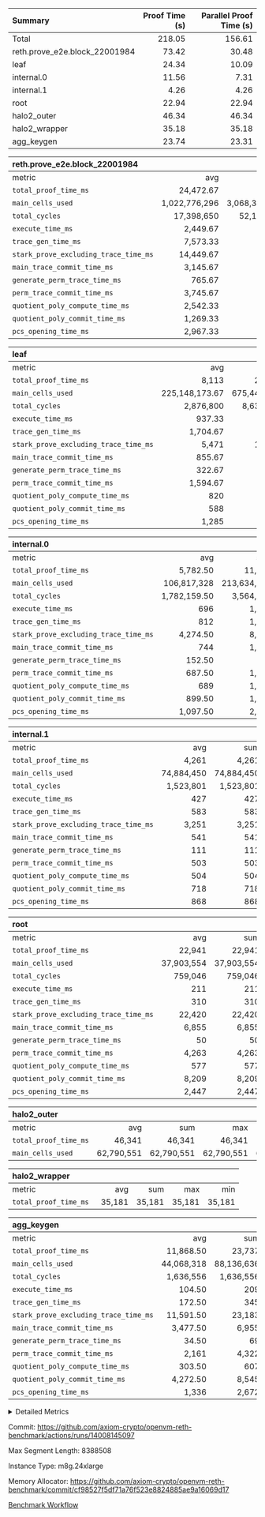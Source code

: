 | Summary | Proof Time (s) | Parallel Proof Time (s) |
|:---|---:|---:|
| Total |  218.05 |  156.61 |
| reth.prove_e2e.block_22001984 |  73.42 |  30.48 |
| leaf |  24.34 |  10.09 |
| internal.0 |  11.56 |  7.31 |
| internal.1 |  4.26 |  4.26 |
| root |  22.94 |  22.94 |
| halo2_outer |  46.34 |  46.34 |
| halo2_wrapper |  35.18 |  35.18 |
| agg_keygen |  23.74 |  23.31 |


| reth.prove_e2e.block_22001984 |||||
|:---|---:|---:|---:|---:|
|metric|avg|sum|max|min|
| `total_proof_time_ms ` |  24,472.67 |  73,418 |  30,483 |  14,526 |
| `main_cells_used     ` |  1,022,776,296 |  3,068,328,888 |  1,356,551,003 |  647,161,940 |
| `total_cycles        ` |  17,398,650 |  52,195,950 |  24,037,192 |  6,446,990 |
| `execute_time_ms     ` |  2,449.67 |  7,349 |  3,208 |  943 |
| `trace_gen_time_ms   ` |  7,573.33 |  22,720 |  9,721 |  3,636 |
| `stark_prove_excluding_trace_time_ms` |  14,449.67 |  43,349 |  17,922 |  9,947 |
| `main_trace_commit_time_ms` |  3,145.67 |  9,437 |  4,169 |  2,412 |
| `generate_perm_trace_time_ms` |  765.67 |  2,297 |  923 |  465 |
| `perm_trace_commit_time_ms` |  3,745.67 |  11,237 |  4,682 |  2,281 |
| `quotient_poly_compute_time_ms` |  2,542.33 |  7,627 |  3,211 |  2,027 |
| `quotient_poly_commit_time_ms` |  1,269.33 |  3,808 |  1,514 |  801 |
| `pcs_opening_time_ms ` |  2,967.33 |  8,902 |  3,547 |  1,948 |

| leaf |||||
|:---|---:|---:|---:|---:|
|metric|avg|sum|max|min|
| `total_proof_time_ms ` |  8,113 |  24,339 |  10,089 |  7,104 |
| `main_cells_used     ` |  225,148,173.67 |  675,444,521 |  285,442,757 |  194,206,817 |
| `total_cycles        ` |  2,876,800 |  8,630,400 |  3,495,751 |  2,560,483 |
| `execute_time_ms     ` |  937.33 |  2,812 |  1,129 |  832 |
| `trace_gen_time_ms   ` |  1,704.67 |  5,114 |  2,109 |  1,497 |
| `stark_prove_excluding_trace_time_ms` |  5,471 |  16,413 |  6,851 |  4,775 |
| `main_trace_commit_time_ms` |  855.67 |  2,567 |  1,058 |  754 |
| `generate_perm_trace_time_ms` |  322.67 |  968 |  407 |  279 |
| `perm_trace_commit_time_ms` |  1,594.67 |  4,784 |  2,023 |  1,380 |
| `quotient_poly_compute_time_ms` |  820 |  2,460 |  1,015 |  717 |
| `quotient_poly_commit_time_ms` |  588 |  1,764 |  742 |  508 |
| `pcs_opening_time_ms ` |  1,285 |  3,855 |  1,601 |  1,126 |

| internal.0 |||||
|:---|---:|---:|---:|---:|
|metric|avg|sum|max|min|
| `total_proof_time_ms ` |  5,782.50 |  11,565 |  7,310 |  4,255 |
| `main_cells_used     ` |  106,817,328 |  213,634,656 |  142,301,468 |  71,333,188 |
| `total_cycles        ` |  1,782,159.50 |  3,564,319 |  2,381,367 |  1,182,952 |
| `execute_time_ms     ` |  696 |  1,392 |  934 |  458 |
| `trace_gen_time_ms   ` |  812 |  1,624 |  1,075 |  549 |
| `stark_prove_excluding_trace_time_ms` |  4,274.50 |  8,549 |  5,301 |  3,248 |
| `main_trace_commit_time_ms` |  744 |  1,488 |  955 |  533 |
| `generate_perm_trace_time_ms` |  152.50 |  305 |  203 |  102 |
| `perm_trace_commit_time_ms` |  687.50 |  1,375 |  880 |  495 |
| `quotient_poly_compute_time_ms` |  689 |  1,378 |  869 |  509 |
| `quotient_poly_commit_time_ms` |  899.50 |  1,799 |  1,064 |  735 |
| `pcs_opening_time_ms ` |  1,097.50 |  2,195 |  1,326 |  869 |

| internal.1 |||||
|:---|---:|---:|---:|---:|
|metric|avg|sum|max|min|
| `total_proof_time_ms ` |  4,261 |  4,261 |  4,261 |  4,261 |
| `main_cells_used     ` |  74,884,450 |  74,884,450 |  74,884,450 |  74,884,450 |
| `total_cycles        ` |  1,523,801 |  1,523,801 |  1,523,801 |  1,523,801 |
| `execute_time_ms     ` |  427 |  427 |  427 |  427 |
| `trace_gen_time_ms   ` |  583 |  583 |  583 |  583 |
| `stark_prove_excluding_trace_time_ms` |  3,251 |  3,251 |  3,251 |  3,251 |
| `main_trace_commit_time_ms` |  541 |  541 |  541 |  541 |
| `generate_perm_trace_time_ms` |  111 |  111 |  111 |  111 |
| `perm_trace_commit_time_ms` |  503 |  503 |  503 |  503 |
| `quotient_poly_compute_time_ms` |  504 |  504 |  504 |  504 |
| `quotient_poly_commit_time_ms` |  718 |  718 |  718 |  718 |
| `pcs_opening_time_ms ` |  868 |  868 |  868 |  868 |

| root |||||
|:---|---:|---:|---:|---:|
|metric|avg|sum|max|min|
| `total_proof_time_ms ` |  22,941 |  22,941 |  22,941 |  22,941 |
| `main_cells_used     ` |  37,903,554 |  37,903,554 |  37,903,554 |  37,903,554 |
| `total_cycles        ` |  759,046 |  759,046 |  759,046 |  759,046 |
| `execute_time_ms     ` |  211 |  211 |  211 |  211 |
| `trace_gen_time_ms   ` |  310 |  310 |  310 |  310 |
| `stark_prove_excluding_trace_time_ms` |  22,420 |  22,420 |  22,420 |  22,420 |
| `main_trace_commit_time_ms` |  6,855 |  6,855 |  6,855 |  6,855 |
| `generate_perm_trace_time_ms` |  50 |  50 |  50 |  50 |
| `perm_trace_commit_time_ms` |  4,263 |  4,263 |  4,263 |  4,263 |
| `quotient_poly_compute_time_ms` |  577 |  577 |  577 |  577 |
| `quotient_poly_commit_time_ms` |  8,209 |  8,209 |  8,209 |  8,209 |
| `pcs_opening_time_ms ` |  2,447 |  2,447 |  2,447 |  2,447 |

| halo2_outer |||||
|:---|---:|---:|---:|---:|
|metric|avg|sum|max|min|
| `total_proof_time_ms ` |  46,341 |  46,341 |  46,341 |  46,341 |
| `main_cells_used     ` |  62,790,551 |  62,790,551 |  62,790,551 |  62,790,551 |

| halo2_wrapper |||||
|:---|---:|---:|---:|---:|
|metric|avg|sum|max|min|
| `total_proof_time_ms ` |  35,181 |  35,181 |  35,181 |  35,181 |

| agg_keygen |||||
|:---|---:|---:|---:|---:|
|metric|avg|sum|max|min|
| `total_proof_time_ms ` |  11,868.50 |  23,737 |  23,309 |  428 |
| `main_cells_used     ` |  44,068,318 |  88,136,636 |  87,208,565 |  928,071 |
| `total_cycles        ` |  1,636,556 |  1,636,556 |  1,636,556 |  1,636,556 |
| `execute_time_ms     ` |  104.50 |  209 |  209 |  0 |
| `trace_gen_time_ms   ` |  172.50 |  345 |  319 |  26 |
| `stark_prove_excluding_trace_time_ms` |  11,591.50 |  23,183 |  22,781 |  402 |
| `main_trace_commit_time_ms` |  3,477.50 |  6,955 |  6,904 |  51 |
| `generate_perm_trace_time_ms` |  34.50 |  69 |  56 |  13 |
| `perm_trace_commit_time_ms` |  2,161 |  4,322 |  4,273 |  49 |
| `quotient_poly_compute_time_ms` |  303.50 |  607 |  578 |  29 |
| `quotient_poly_commit_time_ms` |  4,272.50 |  8,545 |  8,486 |  59 |
| `pcs_opening_time_ms ` |  1,336 |  2,672 |  2,476 |  196 |



<details>
<summary>Detailed Metrics</summary>

| air_name | block_number | quotient_deg | interactions | constraints |
| --- | --- | --- | --- | --- |
| AccessAdapterAir<16> | 22001984 | 2 | 5 | 12 | 
| AccessAdapterAir<2> | 22001984 | 2 | 5 | 12 | 
| AccessAdapterAir<32> | 22001984 | 2 | 5 | 12 | 
| AccessAdapterAir<4> | 22001984 | 2 | 5 | 12 | 
| AccessAdapterAir<8> | 22001984 | 2 | 5 | 12 | 
| BitwiseOperationLookupAir<8> | 22001984 | 2 | 2 | 4 | 
| KeccakVmAir | 22001984 | 2 | 321 | 4,513 | 
| MemoryMerkleAir<8> | 22001984 | 2 | 4 | 39 | 
| PersistentBoundaryAir<8> | 22001984 | 2 | 3 | 7 | 
| PhantomAir | 22001984 | 2 | 3 | 5 | 
| Poseidon2PeripheryAir<BabyBearParameters>, 1> | 22001984 | 2 | 1 | 286 | 
| ProgramAir | 22001984 | 1 | 1 | 4 | 
| RangeTupleCheckerAir<2> | 22001984 | 1 | 1 | 4 | 
| Rv32HintStoreAir | 22001984 | 2 | 18 | 28 | 
| Sha256VmAir | 22001984 | 2 | 50 | 663 | 
| VariableRangeCheckerAir | 22001984 | 1 | 1 | 4 | 
| VmAirWrapper<Rv32BaseAluAdapterAir, BaseAluCoreAir<4, 8> | 22001984 | 2 | 20 | 37 | 
| VmAirWrapper<Rv32BaseAluAdapterAir, LessThanCoreAir<4, 8> | 22001984 | 2 | 18 | 40 | 
| VmAirWrapper<Rv32BaseAluAdapterAir, ShiftCoreAir<4, 8> | 22001984 | 2 | 24 | 91 | 
| VmAirWrapper<Rv32BranchAdapterAir, BranchEqualCoreAir<4> | 22001984 | 2 | 11 | 20 | 
| VmAirWrapper<Rv32BranchAdapterAir, BranchLessThanCoreAir<4, 8> | 22001984 | 2 | 13 | 35 | 
| VmAirWrapper<Rv32CondRdWriteAdapterAir, Rv32JalLuiCoreAir> | 22001984 | 2 | 10 | 18 | 
| VmAirWrapper<Rv32HeapAdapterAir<2, 32, 32>, BaseAluCoreAir<32, 8> | 22001984 | 2 | 61 | 126 | 
| VmAirWrapper<Rv32HeapAdapterAir<2, 32, 32>, LessThanCoreAir<32, 8> | 22001984 | 2 | 31 | 129 | 
| VmAirWrapper<Rv32HeapAdapterAir<2, 32, 32>, MultiplicationCoreAir<32, 8> | 22001984 | 2 | 61 | 57 | 
| VmAirWrapper<Rv32HeapAdapterAir<2, 32, 32>, ShiftCoreAir<32, 8> | 22001984 | 2 | 79 | 2,161 | 
| VmAirWrapper<Rv32HeapBranchAdapterAir<2, 32>, BranchEqualCoreAir<32> | 22001984 | 2 | 20 | 55 | 
| VmAirWrapper<Rv32HeapBranchAdapterAir<2, 32>, BranchLessThanCoreAir<32, 8> | 22001984 | 2 | 22 | 126 | 
| VmAirWrapper<Rv32IsEqualModAdapterAir<2, 1, 32, 32>, ModularIsEqualCoreAir<32, 4, 8> | 22001984 | 2 | 25 | 225 | 
| VmAirWrapper<Rv32IsEqualModAdapterAir<2, 3, 16, 48>, ModularIsEqualCoreAir<48, 4, 8> | 22001984 | 2 | 41 | 333 | 
| VmAirWrapper<Rv32JalrAdapterAir, Rv32JalrCoreAir> | 22001984 | 2 | 16 | 20 | 
| VmAirWrapper<Rv32LoadStoreAdapterAir, LoadSignExtendCoreAir<4, 8> | 22001984 | 2 | 18 | 33 | 
| VmAirWrapper<Rv32LoadStoreAdapterAir, LoadStoreCoreAir<4> | 22001984 | 2 | 17 | 40 | 
| VmAirWrapper<Rv32MultAdapterAir, DivRemCoreAir<4, 8> | 22001984 | 2 | 25 | 84 | 
| VmAirWrapper<Rv32MultAdapterAir, MulHCoreAir<4, 8> | 22001984 | 2 | 24 | 31 | 
| VmAirWrapper<Rv32MultAdapterAir, MultiplicationCoreAir<4, 8> | 22001984 | 2 | 19 | 19 | 
| VmAirWrapper<Rv32RdWriteAdapterAir, Rv32AuipcCoreAir> | 22001984 | 2 | 12 | 14 | 
| VmAirWrapper<Rv32VecHeapAdapterAir<1, 2, 2, 32, 32>, FieldExpressionCoreAir> | 22001984 | 2 | 415 | 480 | 
| VmAirWrapper<Rv32VecHeapAdapterAir<1, 6, 6, 16, 16>, FieldExpressionCoreAir> | 22001984 | 2 | 832 | 921 | 
| VmAirWrapper<Rv32VecHeapAdapterAir<2, 1, 1, 32, 32>, FieldExpressionCoreAir> | 22001984 | 2 | 158 | 190 | 
| VmAirWrapper<Rv32VecHeapAdapterAir<2, 2, 2, 32, 32>, FieldExpressionCoreAir> | 22001984 | 2 | 428 | 457 | 
| VmAirWrapper<Rv32VecHeapAdapterAir<2, 3, 3, 16, 16>, FieldExpressionCoreAir> | 22001984 | 2 | 246 | 288 | 
| VmAirWrapper<Rv32VecHeapAdapterAir<2, 6, 6, 16, 16>, FieldExpressionCoreAir> | 22001984 | 2 | 668 | 701 | 
| VmConnectorAir | 22001984 | 2 | 5 | 11 | 

| block_number | execute_time_ms |
| --- | --- |
| 22001984 | 212 | 

| group | air_name | block_number | rows | quotient_deg | prep_cols | perm_cols | main_cols | interactions | constraints | cells |
| --- | --- | --- | --- | --- | --- | --- | --- | --- | --- | --- |
| agg_keygen | AccessAdapterAir<16> | 22001984 |  | 2 |  |  |  | 5 | 12 |  | 
| agg_keygen | AccessAdapterAir<2> | 22001984 | 524,288 | 8 |  | 16 | 11 | 5 | 12 | 14,155,776 | 
| agg_keygen | AccessAdapterAir<32> | 22001984 |  | 2 |  |  |  | 5 | 12 |  | 
| agg_keygen | AccessAdapterAir<4> | 22001984 | 262,144 | 8 |  | 16 | 13 | 5 | 12 | 7,602,176 | 
| agg_keygen | AccessAdapterAir<8> | 22001984 | 8,192 | 8 |  | 16 | 17 | 5 | 12 | 270,336 | 
| agg_keygen | BitwiseOperationLookupAir<8> | 22001984 |  | 2 |  |  |  | 2 | 4 |  | 
| agg_keygen | FriReducedOpeningAir | 22001984 | 524,288 | 8 |  | 84 | 27 | 39 | 71 | 58,195,968 | 
| agg_keygen | JalRangeCheckAir | 22001984 | 65,536 | 8 |  | 28 | 12 | 9 | 14 | 2,621,440 | 
| agg_keygen | MemoryMerkleAir<8> | 22001984 |  | 2 |  |  |  | 4 | 39 |  | 
| agg_keygen | NativePoseidon2Air<BabyBearParameters>, 1> | 22001984 | 65,536 | 8 |  | 312 | 398 | 136 | 572 | 46,530,560 | 
| agg_keygen | PersistentBoundaryAir<8> | 22001984 |  | 2 |  |  |  | 3 | 7 |  | 
| agg_keygen | PhantomAir | 22001984 | 32,768 | 4 |  | 12 | 6 | 3 | 5 | 589,824 | 
| agg_keygen | Poseidon2PeripheryAir<BabyBearParameters>, 1> | 22001984 |  | 2 |  |  |  | 1 | 286 |  | 
| agg_keygen | ProgramAir | 22001984 | 131,072 | 1 |  | 8 | 10 | 1 | 4 | 2,359,296 | 
| agg_keygen | RangeTupleCheckerAir<2> | 22001984 |  | 1 |  |  |  | 1 | 4 |  | 
| agg_keygen | Rv32HintStoreAir | 22001984 |  | 2 |  |  |  | 18 | 28 |  | 
| agg_keygen | VariableRangeCheckerAir | 22001984 | 262,144 | 1 | 2 | 8 | 1 | 1 | 4 | 2,359,296 | 
| agg_keygen | VmAirWrapper<AluNativeAdapterAir, FieldArithmeticCoreAir> | 22001984 | 1,048,576 | 8 |  | 36 | 29 | 15 | 27 | 68,157,440 | 
| agg_keygen | VmAirWrapper<BranchNativeAdapterAir, BranchEqualCoreAir<1> | 22001984 | 262,144 | 8 |  | 28 | 23 | 11 | 25 | 13,369,344 | 
| agg_keygen | VmAirWrapper<NativeAdapterAir<2, 0>, PublicValuesCoreAir> | 22001984 | 64 | 8 |  | 28 | 27 | 11 | 30 | 3,520 | 
| agg_keygen | VmAirWrapper<NativeLoadStoreAdapterAir<1>, NativeLoadStoreCoreAir<1> | 22001984 | 524,288 | 8 |  | 40 | 21 | 15 | 20 | 31,981,568 | 
| agg_keygen | VmAirWrapper<NativeLoadStoreAdapterAir<4>, NativeLoadStoreCoreAir<4> | 22001984 | 131,072 | 8 |  | 40 | 27 | 15 | 20 | 8,781,824 | 
| agg_keygen | VmAirWrapper<NativeVectorizedAdapterAir<4>, FieldExtensionCoreAir> | 22001984 | 131,072 | 8 |  | 36 | 38 | 15 | 27 | 9,699,328 | 
| agg_keygen | VmAirWrapper<Rv32BaseAluAdapterAir, BaseAluCoreAir<4, 8> | 22001984 |  | 2 |  |  |  | 20 | 37 |  | 
| agg_keygen | VmAirWrapper<Rv32BaseAluAdapterAir, LessThanCoreAir<4, 8> | 22001984 |  | 2 |  |  |  | 18 | 40 |  | 
| agg_keygen | VmAirWrapper<Rv32BaseAluAdapterAir, ShiftCoreAir<4, 8> | 22001984 |  | 2 |  |  |  | 24 | 91 |  | 
| agg_keygen | VmAirWrapper<Rv32BranchAdapterAir, BranchEqualCoreAir<4> | 22001984 |  | 2 |  |  |  | 11 | 20 |  | 
| agg_keygen | VmAirWrapper<Rv32BranchAdapterAir, BranchLessThanCoreAir<4, 8> | 22001984 |  | 2 |  |  |  | 13 | 35 |  | 
| agg_keygen | VmAirWrapper<Rv32CondRdWriteAdapterAir, Rv32JalLuiCoreAir> | 22001984 |  | 2 |  |  |  | 10 | 18 |  | 
| agg_keygen | VmAirWrapper<Rv32JalrAdapterAir, Rv32JalrCoreAir> | 22001984 |  | 2 |  |  |  | 16 | 20 |  | 
| agg_keygen | VmAirWrapper<Rv32LoadStoreAdapterAir, LoadSignExtendCoreAir<4, 8> | 22001984 |  | 2 |  |  |  | 18 | 33 |  | 
| agg_keygen | VmAirWrapper<Rv32LoadStoreAdapterAir, LoadStoreCoreAir<4> | 22001984 |  | 2 |  |  |  | 17 | 40 |  | 
| agg_keygen | VmAirWrapper<Rv32MultAdapterAir, DivRemCoreAir<4, 8> | 22001984 |  | 2 |  |  |  | 25 | 84 |  | 
| agg_keygen | VmAirWrapper<Rv32MultAdapterAir, MulHCoreAir<4, 8> | 22001984 |  | 2 |  |  |  | 24 | 31 |  | 
| agg_keygen | VmAirWrapper<Rv32MultAdapterAir, MultiplicationCoreAir<4, 8> | 22001984 |  | 2 |  |  |  | 19 | 19 |  | 
| agg_keygen | VmAirWrapper<Rv32RdWriteAdapterAir, Rv32AuipcCoreAir> | 22001984 |  | 2 |  |  |  | 12 | 14 |  | 
| agg_keygen | VmConnectorAir | 22001984 | 2 | 8 | 1 | 16 | 5 | 5 | 11 | 42 | 
| agg_keygen | VolatileBoundaryAir | 22001984 | 131,072 | 8 |  | 20 | 12 | 7 | 19 | 4,194,304 | 

| group | air_name | block_number | idx | rows | prep_cols | perm_cols | main_cols | cells |
| --- | --- | --- | --- | --- | --- | --- | --- | --- |
| internal.0 | AccessAdapterAir<2> | 22001984 | 0 | 524,288 |  | 12 | 11 | 12,058,624 | 
| internal.0 | AccessAdapterAir<2> | 22001984 | 1 | 524,288 |  | 12 | 11 | 12,058,624 | 
| internal.0 | AccessAdapterAir<4> | 22001984 | 0 | 262,144 |  | 12 | 13 | 6,553,600 | 
| internal.0 | AccessAdapterAir<4> | 22001984 | 1 | 262,144 |  | 12 | 13 | 6,553,600 | 
| internal.0 | AccessAdapterAir<8> | 22001984 | 0 | 8,192 |  | 12 | 17 | 237,568 | 
| internal.0 | AccessAdapterAir<8> | 22001984 | 1 | 4,096 |  | 12 | 17 | 118,784 | 
| internal.0 | FriReducedOpeningAir | 22001984 | 0 | 1,048,576 |  | 44 | 27 | 74,448,896 | 
| internal.0 | FriReducedOpeningAir | 22001984 | 1 | 524,288 |  | 44 | 27 | 37,224,448 | 
| internal.0 | JalRangeCheckAir | 22001984 | 0 | 131,072 |  | 16 | 12 | 3,670,016 | 
| internal.0 | JalRangeCheckAir | 22001984 | 1 | 65,536 |  | 16 | 12 | 1,835,008 | 
| internal.0 | NativePoseidon2Air<BabyBearParameters>, 1> | 22001984 | 0 | 131,072 |  | 160 | 398 | 73,138,176 | 
| internal.0 | NativePoseidon2Air<BabyBearParameters>, 1> | 22001984 | 1 | 65,536 |  | 160 | 398 | 36,569,088 | 
| internal.0 | PhantomAir | 22001984 | 0 | 65,536 |  | 8 | 6 | 917,504 | 
| internal.0 | PhantomAir | 22001984 | 1 | 16,384 |  | 8 | 6 | 229,376 | 
| internal.0 | ProgramAir | 22001984 | 0 | 131,072 |  | 8 | 10 | 2,359,296 | 
| internal.0 | ProgramAir | 22001984 | 1 | 131,072 |  | 8 | 10 | 2,359,296 | 
| internal.0 | VariableRangeCheckerAir | 22001984 | 0 | 262,144 | 2 | 8 | 1 | 2,359,296 | 
| internal.0 | VariableRangeCheckerAir | 22001984 | 1 | 262,144 | 2 | 8 | 1 | 2,359,296 | 
| internal.0 | VmAirWrapper<AluNativeAdapterAir, FieldArithmeticCoreAir> | 22001984 | 0 | 2,097,152 |  | 20 | 29 | 102,760,448 | 
| internal.0 | VmAirWrapper<AluNativeAdapterAir, FieldArithmeticCoreAir> | 22001984 | 1 | 1,048,576 |  | 20 | 29 | 51,380,224 | 
| internal.0 | VmAirWrapper<BranchNativeAdapterAir, BranchEqualCoreAir<1> | 22001984 | 0 | 262,144 |  | 16 | 23 | 10,223,616 | 
| internal.0 | VmAirWrapper<BranchNativeAdapterAir, BranchEqualCoreAir<1> | 22001984 | 1 | 131,072 |  | 16 | 23 | 5,111,808 | 
| internal.0 | VmAirWrapper<NativeAdapterAir<2, 0>, PublicValuesCoreAir> | 22001984 | 0 | 64 |  | 16 | 23 | 2,496 | 
| internal.0 | VmAirWrapper<NativeAdapterAir<2, 0>, PublicValuesCoreAir> | 22001984 | 1 | 64 |  | 16 | 23 | 2,496 | 
| internal.0 | VmAirWrapper<NativeLoadStoreAdapterAir<1>, NativeLoadStoreCoreAir<1> | 22001984 | 0 | 524,288 |  | 24 | 21 | 23,592,960 | 
| internal.0 | VmAirWrapper<NativeLoadStoreAdapterAir<1>, NativeLoadStoreCoreAir<1> | 22001984 | 1 | 262,144 |  | 24 | 21 | 11,796,480 | 
| internal.0 | VmAirWrapper<NativeLoadStoreAdapterAir<4>, NativeLoadStoreCoreAir<4> | 22001984 | 0 | 262,144 |  | 24 | 27 | 13,369,344 | 
| internal.0 | VmAirWrapper<NativeLoadStoreAdapterAir<4>, NativeLoadStoreCoreAir<4> | 22001984 | 1 | 131,072 |  | 24 | 27 | 6,684,672 | 
| internal.0 | VmAirWrapper<NativeVectorizedAdapterAir<4>, FieldExtensionCoreAir> | 22001984 | 0 | 262,144 |  | 20 | 38 | 15,204,352 | 
| internal.0 | VmAirWrapper<NativeVectorizedAdapterAir<4>, FieldExtensionCoreAir> | 22001984 | 1 | 131,072 |  | 20 | 38 | 7,602,176 | 
| internal.0 | VmConnectorAir | 22001984 | 0 | 2 | 1 | 12 | 5 | 34 | 
| internal.0 | VmConnectorAir | 22001984 | 1 | 2 | 1 | 12 | 5 | 34 | 
| internal.0 | VolatileBoundaryAir | 22001984 | 0 | 262,144 |  | 12 | 12 | 6,291,456 | 
| internal.0 | VolatileBoundaryAir | 22001984 | 1 | 262,144 |  | 12 | 12 | 6,291,456 | 
| internal.1 | AccessAdapterAir<2> | 22001984 | 2 | 524,288 |  | 12 | 11 | 12,058,624 | 
| internal.1 | AccessAdapterAir<4> | 22001984 | 2 | 262,144 |  | 12 | 13 | 6,553,600 | 
| internal.1 | AccessAdapterAir<8> | 22001984 | 2 | 8,192 |  | 12 | 17 | 237,568 | 
| internal.1 | FriReducedOpeningAir | 22001984 | 2 | 262,144 |  | 44 | 27 | 18,612,224 | 
| internal.1 | JalRangeCheckAir | 22001984 | 2 | 65,536 |  | 16 | 12 | 1,835,008 | 
| internal.1 | NativePoseidon2Air<BabyBearParameters>, 1> | 22001984 | 2 | 65,536 |  | 160 | 398 | 36,569,088 | 
| internal.1 | PhantomAir | 22001984 | 2 | 16,384 |  | 8 | 6 | 229,376 | 
| internal.1 | ProgramAir | 22001984 | 2 | 131,072 |  | 8 | 10 | 2,359,296 | 
| internal.1 | VariableRangeCheckerAir | 22001984 | 2 | 262,144 | 2 | 8 | 1 | 2,359,296 | 
| internal.1 | VmAirWrapper<AluNativeAdapterAir, FieldArithmeticCoreAir> | 22001984 | 2 | 1,048,576 |  | 20 | 29 | 51,380,224 | 
| internal.1 | VmAirWrapper<BranchNativeAdapterAir, BranchEqualCoreAir<1> | 22001984 | 2 | 262,144 |  | 16 | 23 | 10,223,616 | 
| internal.1 | VmAirWrapper<NativeAdapterAir<2, 0>, PublicValuesCoreAir> | 22001984 | 2 | 64 |  | 16 | 23 | 2,496 | 
| internal.1 | VmAirWrapper<NativeLoadStoreAdapterAir<1>, NativeLoadStoreCoreAir<1> | 22001984 | 2 | 524,288 |  | 24 | 21 | 23,592,960 | 
| internal.1 | VmAirWrapper<NativeLoadStoreAdapterAir<4>, NativeLoadStoreCoreAir<4> | 22001984 | 2 | 131,072 |  | 24 | 27 | 6,684,672 | 
| internal.1 | VmAirWrapper<NativeVectorizedAdapterAir<4>, FieldExtensionCoreAir> | 22001984 | 2 | 131,072 |  | 20 | 38 | 7,602,176 | 
| internal.1 | VmConnectorAir | 22001984 | 2 | 2 | 1 | 12 | 5 | 34 | 
| internal.1 | VolatileBoundaryAir | 22001984 | 2 | 262,144 |  | 12 | 12 | 6,291,456 | 
| leaf | AccessAdapterAir<2> | 22001984 | 0 | 2,097,152 |  | 16 | 11 | 56,623,104 | 
| leaf | AccessAdapterAir<2> | 22001984 | 1 | 1,048,576 |  | 16 | 11 | 28,311,552 | 
| leaf | AccessAdapterAir<2> | 22001984 | 2 | 1,048,576 |  | 16 | 11 | 28,311,552 | 
| leaf | AccessAdapterAir<4> | 22001984 | 0 | 1,048,576 |  | 16 | 13 | 30,408,704 | 
| leaf | AccessAdapterAir<4> | 22001984 | 1 | 524,288 |  | 16 | 13 | 15,204,352 | 
| leaf | AccessAdapterAir<4> | 22001984 | 2 | 524,288 |  | 16 | 13 | 15,204,352 | 
| leaf | AccessAdapterAir<8> | 22001984 | 0 | 32,768 |  | 16 | 17 | 1,081,344 | 
| leaf | AccessAdapterAir<8> | 22001984 | 1 | 16,384 |  | 16 | 17 | 540,672 | 
| leaf | AccessAdapterAir<8> | 22001984 | 2 | 16,384 |  | 16 | 17 | 540,672 | 
| leaf | FriReducedOpeningAir | 22001984 | 0 | 4,194,304 |  | 84 | 27 | 465,567,744 | 
| leaf | FriReducedOpeningAir | 22001984 | 1 | 2,097,152 |  | 84 | 27 | 232,783,872 | 
| leaf | FriReducedOpeningAir | 22001984 | 2 | 2,097,152 |  | 84 | 27 | 232,783,872 | 
| leaf | JalRangeCheckAir | 22001984 | 0 | 65,536 |  | 28 | 12 | 2,621,440 | 
| leaf | JalRangeCheckAir | 22001984 | 1 | 65,536 |  | 28 | 12 | 2,621,440 | 
| leaf | JalRangeCheckAir | 22001984 | 2 | 65,536 |  | 28 | 12 | 2,621,440 | 
| leaf | NativePoseidon2Air<BabyBearParameters>, 1> | 22001984 | 0 | 262,144 |  | 312 | 398 | 186,122,240 | 
| leaf | NativePoseidon2Air<BabyBearParameters>, 1> | 22001984 | 1 | 262,144 |  | 312 | 398 | 186,122,240 | 
| leaf | NativePoseidon2Air<BabyBearParameters>, 1> | 22001984 | 2 | 262,144 |  | 312 | 398 | 186,122,240 | 
| leaf | PhantomAir | 22001984 | 0 | 32,768 |  | 12 | 6 | 589,824 | 
| leaf | PhantomAir | 22001984 | 1 | 32,768 |  | 12 | 6 | 589,824 | 
| leaf | PhantomAir | 22001984 | 2 | 32,768 |  | 12 | 6 | 589,824 | 
| leaf | ProgramAir | 22001984 | 0 | 2,097,152 |  | 8 | 10 | 37,748,736 | 
| leaf | ProgramAir | 22001984 | 1 | 2,097,152 |  | 8 | 10 | 37,748,736 | 
| leaf | ProgramAir | 22001984 | 2 | 2,097,152 |  | 8 | 10 | 37,748,736 | 
| leaf | VariableRangeCheckerAir | 22001984 | 0 | 262,144 | 2 | 8 | 1 | 2,359,296 | 
| leaf | VariableRangeCheckerAir | 22001984 | 1 | 262,144 | 2 | 8 | 1 | 2,359,296 | 
| leaf | VariableRangeCheckerAir | 22001984 | 2 | 262,144 | 2 | 8 | 1 | 2,359,296 | 
| leaf | VmAirWrapper<AluNativeAdapterAir, FieldArithmeticCoreAir> | 22001984 | 0 | 2,097,152 |  | 36 | 29 | 136,314,880 | 
| leaf | VmAirWrapper<AluNativeAdapterAir, FieldArithmeticCoreAir> | 22001984 | 1 | 2,097,152 |  | 36 | 29 | 136,314,880 | 
| leaf | VmAirWrapper<AluNativeAdapterAir, FieldArithmeticCoreAir> | 22001984 | 2 | 2,097,152 |  | 36 | 29 | 136,314,880 | 
| leaf | VmAirWrapper<BranchNativeAdapterAir, BranchEqualCoreAir<1> | 22001984 | 0 | 524,288 |  | 28 | 23 | 26,738,688 | 
| leaf | VmAirWrapper<BranchNativeAdapterAir, BranchEqualCoreAir<1> | 22001984 | 1 | 524,288 |  | 28 | 23 | 26,738,688 | 
| leaf | VmAirWrapper<BranchNativeAdapterAir, BranchEqualCoreAir<1> | 22001984 | 2 | 524,288 |  | 28 | 23 | 26,738,688 | 
| leaf | VmAirWrapper<NativeAdapterAir<2, 0>, PublicValuesCoreAir> | 22001984 | 0 | 64 |  | 28 | 27 | 3,520 | 
| leaf | VmAirWrapper<NativeAdapterAir<2, 0>, PublicValuesCoreAir> | 22001984 | 1 | 64 |  | 28 | 27 | 3,520 | 
| leaf | VmAirWrapper<NativeAdapterAir<2, 0>, PublicValuesCoreAir> | 22001984 | 2 | 64 |  | 28 | 27 | 3,520 | 
| leaf | VmAirWrapper<NativeLoadStoreAdapterAir<1>, NativeLoadStoreCoreAir<1> | 22001984 | 0 | 1,048,576 |  | 40 | 21 | 63,963,136 | 
| leaf | VmAirWrapper<NativeLoadStoreAdapterAir<1>, NativeLoadStoreCoreAir<1> | 22001984 | 1 | 1,048,576 |  | 40 | 21 | 63,963,136 | 
| leaf | VmAirWrapper<NativeLoadStoreAdapterAir<1>, NativeLoadStoreCoreAir<1> | 22001984 | 2 | 1,048,576 |  | 40 | 21 | 63,963,136 | 
| leaf | VmAirWrapper<NativeLoadStoreAdapterAir<4>, NativeLoadStoreCoreAir<4> | 22001984 | 0 | 262,144 |  | 40 | 27 | 17,563,648 | 
| leaf | VmAirWrapper<NativeLoadStoreAdapterAir<4>, NativeLoadStoreCoreAir<4> | 22001984 | 1 | 262,144 |  | 40 | 27 | 17,563,648 | 
| leaf | VmAirWrapper<NativeLoadStoreAdapterAir<4>, NativeLoadStoreCoreAir<4> | 22001984 | 2 | 131,072 |  | 40 | 27 | 8,781,824 | 
| leaf | VmAirWrapper<NativeVectorizedAdapterAir<4>, FieldExtensionCoreAir> | 22001984 | 0 | 524,288 |  | 36 | 38 | 38,797,312 | 
| leaf | VmAirWrapper<NativeVectorizedAdapterAir<4>, FieldExtensionCoreAir> | 22001984 | 1 | 262,144 |  | 36 | 38 | 19,398,656 | 
| leaf | VmAirWrapper<NativeVectorizedAdapterAir<4>, FieldExtensionCoreAir> | 22001984 | 2 | 262,144 |  | 36 | 38 | 19,398,656 | 
| leaf | VmConnectorAir | 22001984 | 0 | 2 | 1 | 16 | 5 | 42 | 
| leaf | VmConnectorAir | 22001984 | 1 | 2 | 1 | 16 | 5 | 42 | 
| leaf | VmConnectorAir | 22001984 | 2 | 2 | 1 | 16 | 5 | 42 | 
| leaf | VolatileBoundaryAir | 22001984 | 0 | 1,048,576 |  | 20 | 12 | 33,554,432 | 
| leaf | VolatileBoundaryAir | 22001984 | 1 | 524,288 |  | 20 | 12 | 16,777,216 | 
| leaf | VolatileBoundaryAir | 22001984 | 2 | 524,288 |  | 20 | 12 | 16,777,216 | 
| root | AccessAdapterAir<2> | 22001984 | 0 | 262,144 |  | 8 | 11 | 4,980,736 | 
| root | AccessAdapterAir<4> | 22001984 | 0 | 131,072 |  | 8 | 13 | 2,752,512 | 
| root | AccessAdapterAir<8> | 22001984 | 0 | 4,096 |  | 8 | 17 | 102,400 | 
| root | FriReducedOpeningAir | 22001984 | 0 | 131,072 |  | 24 | 27 | 6,684,672 | 
| root | JalRangeCheckAir | 22001984 | 0 | 32,768 |  | 12 | 12 | 786,432 | 
| root | NativePoseidon2Air<BabyBearParameters>, 1> | 22001984 | 0 | 32,768 |  | 84 | 398 | 15,794,176 | 
| root | PhantomAir | 22001984 | 0 | 8,192 |  | 8 | 6 | 114,688 | 
| root | ProgramAir | 22001984 | 0 | 131,072 |  | 8 | 10 | 2,359,296 | 
| root | VariableRangeCheckerAir | 22001984 | 0 | 262,144 | 2 | 8 | 1 | 2,359,296 | 
| root | VmAirWrapper<AluNativeAdapterAir, FieldArithmeticCoreAir> | 22001984 | 0 | 524,288 |  | 12 | 29 | 21,495,808 | 
| root | VmAirWrapper<BranchNativeAdapterAir, BranchEqualCoreAir<1> | 22001984 | 0 | 131,072 |  | 12 | 23 | 4,587,520 | 
| root | VmAirWrapper<NativeAdapterAir<2, 0>, PublicValuesCoreAir> | 22001984 | 0 | 64 |  | 12 | 22 | 2,176 | 
| root | VmAirWrapper<NativeLoadStoreAdapterAir<1>, NativeLoadStoreCoreAir<1> | 22001984 | 0 | 262,144 |  | 16 | 21 | 9,699,328 | 
| root | VmAirWrapper<NativeLoadStoreAdapterAir<4>, NativeLoadStoreCoreAir<4> | 22001984 | 0 | 65,536 |  | 16 | 27 | 2,818,048 | 
| root | VmAirWrapper<NativeVectorizedAdapterAir<4>, FieldExtensionCoreAir> | 22001984 | 0 | 65,536 |  | 12 | 38 | 3,276,800 | 
| root | VmConnectorAir | 22001984 | 0 | 2 | 1 | 8 | 5 | 26 | 
| root | VolatileBoundaryAir | 22001984 | 0 | 131,072 |  | 8 | 12 | 2,621,440 | 

| group | air_name | block_number | segment | rows | prep_cols | perm_cols | main_cols | cells |
| --- | --- | --- | --- | --- | --- | --- | --- | --- |
| agg_keygen | AccessAdapterAir<16> | 22001984 | 0 | 1 |  | 16 | 25 | 41 | 
| agg_keygen | AccessAdapterAir<2> | 22001984 | 0 | 1 |  | 16 | 11 | 27 | 
| agg_keygen | AccessAdapterAir<32> | 22001984 | 0 | 1 |  | 16 | 41 | 57 | 
| agg_keygen | AccessAdapterAir<4> | 22001984 | 0 | 1 |  | 16 | 13 | 29 | 
| agg_keygen | AccessAdapterAir<8> | 22001984 | 0 | 1 |  | 16 | 17 | 33 | 
| agg_keygen | BitwiseOperationLookupAir<8> | 22001984 | 0 | 65,536 | 3 | 8 | 2 | 655,360 | 
| agg_keygen | MemoryMerkleAir<8> | 22001984 | 0 | 64 |  | 16 | 32 | 3,072 | 
| agg_keygen | PersistentBoundaryAir<8> | 22001984 | 0 | 1 |  | 12 | 20 | 32 | 
| agg_keygen | PhantomAir | 22001984 | 0 | 1 |  | 12 | 6 | 18 | 
| agg_keygen | Poseidon2PeripheryAir<BabyBearParameters>, 1> | 22001984 | 0 | 32 |  | 8 | 300 | 9,856 | 
| agg_keygen | ProgramAir | 22001984 | 0 | 1 |  | 8 | 10 | 18 | 
| agg_keygen | RangeTupleCheckerAir<2> | 22001984 | 0 | 524,288 | 2 | 8 | 1 | 4,718,592 | 
| agg_keygen | Rv32HintStoreAir | 22001984 | 0 | 1 |  | 44 | 32 | 76 | 
| agg_keygen | VariableRangeCheckerAir | 22001984 | 0 | 262,144 | 2 | 8 | 1 | 2,359,296 | 
| agg_keygen | VmAirWrapper<Rv32BaseAluAdapterAir, BaseAluCoreAir<4, 8> | 22001984 | 0 | 1 |  | 52 | 36 | 88 | 
| agg_keygen | VmAirWrapper<Rv32BaseAluAdapterAir, LessThanCoreAir<4, 8> | 22001984 | 0 | 1 |  | 40 | 37 | 77 | 
| agg_keygen | VmAirWrapper<Rv32BaseAluAdapterAir, ShiftCoreAir<4, 8> | 22001984 | 0 | 1 |  | 52 | 53 | 105 | 
| agg_keygen | VmAirWrapper<Rv32BranchAdapterAir, BranchEqualCoreAir<4> | 22001984 | 0 | 1 |  | 28 | 26 | 54 | 
| agg_keygen | VmAirWrapper<Rv32BranchAdapterAir, BranchLessThanCoreAir<4, 8> | 22001984 | 0 | 1 |  | 32 | 32 | 64 | 
| agg_keygen | VmAirWrapper<Rv32CondRdWriteAdapterAir, Rv32JalLuiCoreAir> | 22001984 | 0 | 1 |  | 28 | 18 | 46 | 
| agg_keygen | VmAirWrapper<Rv32JalrAdapterAir, Rv32JalrCoreAir> | 22001984 | 0 | 1 |  | 36 | 28 | 64 | 
| agg_keygen | VmAirWrapper<Rv32LoadStoreAdapterAir, LoadSignExtendCoreAir<4, 8> | 22001984 | 0 | 1 |  | 52 | 36 | 88 | 
| agg_keygen | VmAirWrapper<Rv32LoadStoreAdapterAir, LoadStoreCoreAir<4> | 22001984 | 0 | 1 |  | 52 | 41 | 93 | 
| agg_keygen | VmAirWrapper<Rv32MultAdapterAir, DivRemCoreAir<4, 8> | 22001984 | 0 | 1 |  | 72 | 59 | 131 | 
| agg_keygen | VmAirWrapper<Rv32MultAdapterAir, MulHCoreAir<4, 8> | 22001984 | 0 | 1 |  | 72 | 39 | 111 | 
| agg_keygen | VmAirWrapper<Rv32MultAdapterAir, MultiplicationCoreAir<4, 8> | 22001984 | 0 | 1 |  | 52 | 31 | 83 | 
| agg_keygen | VmAirWrapper<Rv32RdWriteAdapterAir, Rv32AuipcCoreAir> | 22001984 | 0 | 1 |  | 28 | 20 | 48 | 
| agg_keygen | VmConnectorAir | 22001984 | 0 | 2 | 1 | 16 | 5 | 42 | 
| reth.prove_e2e.block_22001984 | AccessAdapterAir<16> | 22001984 | 0 | 131,072 |  | 16 | 25 | 5,373,952 | 
| reth.prove_e2e.block_22001984 | AccessAdapterAir<16> | 22001984 | 1 | 262,144 |  | 16 | 25 | 10,747,904 | 
| reth.prove_e2e.block_22001984 | AccessAdapterAir<16> | 22001984 | 2 | 32,768 |  | 16 | 25 | 1,343,488 | 
| reth.prove_e2e.block_22001984 | AccessAdapterAir<2> | 22001984 | 1 | 512 |  | 16 | 11 | 13,824 | 
| reth.prove_e2e.block_22001984 | AccessAdapterAir<2> | 22001984 | 2 | 65,536 |  | 16 | 11 | 1,769,472 | 
| reth.prove_e2e.block_22001984 | AccessAdapterAir<32> | 22001984 | 0 | 65,536 |  | 16 | 41 | 3,735,552 | 
| reth.prove_e2e.block_22001984 | AccessAdapterAir<32> | 22001984 | 1 | 131,072 |  | 16 | 41 | 7,471,104 | 
| reth.prove_e2e.block_22001984 | AccessAdapterAir<32> | 22001984 | 2 | 16,384 |  | 16 | 41 | 933,888 | 
| reth.prove_e2e.block_22001984 | AccessAdapterAir<4> | 22001984 | 0 | 64 |  | 16 | 13 | 1,856 | 
| reth.prove_e2e.block_22001984 | AccessAdapterAir<4> | 22001984 | 1 | 256 |  | 16 | 13 | 7,424 | 
| reth.prove_e2e.block_22001984 | AccessAdapterAir<4> | 22001984 | 2 | 32,768 |  | 16 | 13 | 950,272 | 
| reth.prove_e2e.block_22001984 | AccessAdapterAir<8> | 22001984 | 0 | 2,097,152 |  | 16 | 17 | 69,206,016 | 
| reth.prove_e2e.block_22001984 | AccessAdapterAir<8> | 22001984 | 1 | 2,097,152 |  | 16 | 17 | 69,206,016 | 
| reth.prove_e2e.block_22001984 | AccessAdapterAir<8> | 22001984 | 2 | 524,288 |  | 16 | 17 | 17,301,504 | 
| reth.prove_e2e.block_22001984 | BitwiseOperationLookupAir<8> | 22001984 | 0 | 65,536 | 3 | 8 | 2 | 655,360 | 
| reth.prove_e2e.block_22001984 | BitwiseOperationLookupAir<8> | 22001984 | 1 | 65,536 | 3 | 8 | 2 | 655,360 | 
| reth.prove_e2e.block_22001984 | BitwiseOperationLookupAir<8> | 22001984 | 2 | 65,536 | 3 | 8 | 2 | 655,360 | 
| reth.prove_e2e.block_22001984 | KeccakVmAir | 22001984 | 0 | 131,072 |  | 1,056 | 3,163 | 552,992,768 | 
| reth.prove_e2e.block_22001984 | KeccakVmAir | 22001984 | 1 | 8,192 |  | 1,056 | 3,163 | 34,562,048 | 
| reth.prove_e2e.block_22001984 | KeccakVmAir | 22001984 | 2 | 131,072 |  | 1,056 | 3,163 | 552,992,768 | 
| reth.prove_e2e.block_22001984 | MemoryMerkleAir<8> | 22001984 | 0 | 1,048,576 |  | 16 | 32 | 50,331,648 | 
| reth.prove_e2e.block_22001984 | MemoryMerkleAir<8> | 22001984 | 1 | 1,048,576 |  | 16 | 32 | 50,331,648 | 
| reth.prove_e2e.block_22001984 | MemoryMerkleAir<8> | 22001984 | 2 | 524,288 |  | 16 | 32 | 25,165,824 | 
| reth.prove_e2e.block_22001984 | PersistentBoundaryAir<8> | 22001984 | 0 | 1,048,576 |  | 12 | 20 | 33,554,432 | 
| reth.prove_e2e.block_22001984 | PersistentBoundaryAir<8> | 22001984 | 1 | 1,048,576 |  | 12 | 20 | 33,554,432 | 
| reth.prove_e2e.block_22001984 | PersistentBoundaryAir<8> | 22001984 | 2 | 524,288 |  | 12 | 20 | 16,777,216 | 
| reth.prove_e2e.block_22001984 | PhantomAir | 22001984 | 0 | 64 |  | 12 | 6 | 1,152 | 
| reth.prove_e2e.block_22001984 | PhantomAir | 22001984 | 1 | 1 |  | 12 | 6 | 18 | 
| reth.prove_e2e.block_22001984 | PhantomAir | 22001984 | 2 | 8 |  | 12 | 6 | 144 | 
| reth.prove_e2e.block_22001984 | Poseidon2PeripheryAir<BabyBearParameters>, 1> | 22001984 | 0 | 1,048,576 |  | 8 | 300 | 322,961,408 | 
| reth.prove_e2e.block_22001984 | Poseidon2PeripheryAir<BabyBearParameters>, 1> | 22001984 | 1 | 262,144 |  | 8 | 300 | 80,740,352 | 
| reth.prove_e2e.block_22001984 | Poseidon2PeripheryAir<BabyBearParameters>, 1> | 22001984 | 2 | 524,288 |  | 8 | 300 | 161,480,704 | 
| reth.prove_e2e.block_22001984 | ProgramAir | 22001984 | 0 | 1,048,576 |  | 8 | 10 | 18,874,368 | 
| reth.prove_e2e.block_22001984 | ProgramAir | 22001984 | 1 | 1,048,576 |  | 8 | 10 | 18,874,368 | 
| reth.prove_e2e.block_22001984 | ProgramAir | 22001984 | 2 | 1,048,576 |  | 8 | 10 | 18,874,368 | 
| reth.prove_e2e.block_22001984 | RangeTupleCheckerAir<2> | 22001984 | 0 | 2,097,152 | 2 | 8 | 1 | 18,874,368 | 
| reth.prove_e2e.block_22001984 | RangeTupleCheckerAir<2> | 22001984 | 1 | 2,097,152 | 2 | 8 | 1 | 18,874,368 | 
| reth.prove_e2e.block_22001984 | RangeTupleCheckerAir<2> | 22001984 | 2 | 2,097,152 | 2 | 8 | 1 | 18,874,368 | 
| reth.prove_e2e.block_22001984 | Rv32HintStoreAir | 22001984 | 0 | 524,288 |  | 44 | 32 | 39,845,888 | 
| reth.prove_e2e.block_22001984 | VariableRangeCheckerAir | 22001984 | 0 | 262,144 | 2 | 8 | 1 | 2,359,296 | 
| reth.prove_e2e.block_22001984 | VariableRangeCheckerAir | 22001984 | 1 | 262,144 | 2 | 8 | 1 | 2,359,296 | 
| reth.prove_e2e.block_22001984 | VariableRangeCheckerAir | 22001984 | 2 | 262,144 | 2 | 8 | 1 | 2,359,296 | 
| reth.prove_e2e.block_22001984 | VmAirWrapper<Rv32BaseAluAdapterAir, BaseAluCoreAir<4, 8> | 22001984 | 0 | 8,388,608 |  | 52 | 36 | 738,197,504 | 
| reth.prove_e2e.block_22001984 | VmAirWrapper<Rv32BaseAluAdapterAir, BaseAluCoreAir<4, 8> | 22001984 | 1 | 8,388,608 |  | 52 | 36 | 738,197,504 | 
| reth.prove_e2e.block_22001984 | VmAirWrapper<Rv32BaseAluAdapterAir, BaseAluCoreAir<4, 8> | 22001984 | 2 | 4,194,304 |  | 52 | 36 | 369,098,752 | 
| reth.prove_e2e.block_22001984 | VmAirWrapper<Rv32BaseAluAdapterAir, LessThanCoreAir<4, 8> | 22001984 | 0 | 524,288 |  | 40 | 37 | 40,370,176 | 
| reth.prove_e2e.block_22001984 | VmAirWrapper<Rv32BaseAluAdapterAir, LessThanCoreAir<4, 8> | 22001984 | 1 | 1,048,576 |  | 40 | 37 | 80,740,352 | 
| reth.prove_e2e.block_22001984 | VmAirWrapper<Rv32BaseAluAdapterAir, LessThanCoreAir<4, 8> | 22001984 | 2 | 131,072 |  | 40 | 37 | 10,092,544 | 
| reth.prove_e2e.block_22001984 | VmAirWrapper<Rv32BaseAluAdapterAir, ShiftCoreAir<4, 8> | 22001984 | 0 | 1,048,576 |  | 52 | 53 | 110,100,480 | 
| reth.prove_e2e.block_22001984 | VmAirWrapper<Rv32BaseAluAdapterAir, ShiftCoreAir<4, 8> | 22001984 | 1 | 2,097,152 |  | 52 | 53 | 220,200,960 | 
| reth.prove_e2e.block_22001984 | VmAirWrapper<Rv32BaseAluAdapterAir, ShiftCoreAir<4, 8> | 22001984 | 2 | 524,288 |  | 52 | 53 | 55,050,240 | 
| reth.prove_e2e.block_22001984 | VmAirWrapper<Rv32BranchAdapterAir, BranchEqualCoreAir<4> | 22001984 | 0 | 2,097,152 |  | 28 | 26 | 113,246,208 | 
| reth.prove_e2e.block_22001984 | VmAirWrapper<Rv32BranchAdapterAir, BranchEqualCoreAir<4> | 22001984 | 1 | 2,097,152 |  | 28 | 26 | 113,246,208 | 
| reth.prove_e2e.block_22001984 | VmAirWrapper<Rv32BranchAdapterAir, BranchEqualCoreAir<4> | 22001984 | 2 | 1,048,576 |  | 28 | 26 | 56,623,104 | 
| reth.prove_e2e.block_22001984 | VmAirWrapper<Rv32BranchAdapterAir, BranchLessThanCoreAir<4, 8> | 22001984 | 0 | 2,097,152 |  | 32 | 32 | 134,217,728 | 
| reth.prove_e2e.block_22001984 | VmAirWrapper<Rv32BranchAdapterAir, BranchLessThanCoreAir<4, 8> | 22001984 | 1 | 4,194,304 |  | 32 | 32 | 268,435,456 | 
| reth.prove_e2e.block_22001984 | VmAirWrapper<Rv32BranchAdapterAir, BranchLessThanCoreAir<4, 8> | 22001984 | 2 | 524,288 |  | 32 | 32 | 33,554,432 | 
| reth.prove_e2e.block_22001984 | VmAirWrapper<Rv32CondRdWriteAdapterAir, Rv32JalLuiCoreAir> | 22001984 | 0 | 1,048,576 |  | 28 | 18 | 48,234,496 | 
| reth.prove_e2e.block_22001984 | VmAirWrapper<Rv32CondRdWriteAdapterAir, Rv32JalLuiCoreAir> | 22001984 | 1 | 524,288 |  | 28 | 18 | 24,117,248 | 
| reth.prove_e2e.block_22001984 | VmAirWrapper<Rv32CondRdWriteAdapterAir, Rv32JalLuiCoreAir> | 22001984 | 2 | 131,072 |  | 28 | 18 | 6,029,312 | 
| reth.prove_e2e.block_22001984 | VmAirWrapper<Rv32HeapAdapterAir<2, 32, 32>, BaseAluCoreAir<32, 8> | 22001984 | 0 | 4,096 |  | 192 | 168 | 1,474,560 | 
| reth.prove_e2e.block_22001984 | VmAirWrapper<Rv32HeapAdapterAir<2, 32, 32>, BaseAluCoreAir<32, 8> | 22001984 | 1 | 16,384 |  | 192 | 168 | 5,898,240 | 
| reth.prove_e2e.block_22001984 | VmAirWrapper<Rv32HeapAdapterAir<2, 32, 32>, BaseAluCoreAir<32, 8> | 22001984 | 2 | 2,048 |  | 192 | 168 | 737,280 | 
| reth.prove_e2e.block_22001984 | VmAirWrapper<Rv32HeapAdapterAir<2, 32, 32>, LessThanCoreAir<32, 8> | 22001984 | 0 | 2,048 |  | 68 | 169 | 485,376 | 
| reth.prove_e2e.block_22001984 | VmAirWrapper<Rv32HeapAdapterAir<2, 32, 32>, LessThanCoreAir<32, 8> | 22001984 | 1 | 8,192 |  | 68 | 169 | 1,941,504 | 
| reth.prove_e2e.block_22001984 | VmAirWrapper<Rv32HeapAdapterAir<2, 32, 32>, LessThanCoreAir<32, 8> | 22001984 | 2 | 512 |  | 68 | 169 | 121,344 | 
| reth.prove_e2e.block_22001984 | VmAirWrapper<Rv32HeapAdapterAir<2, 32, 32>, MultiplicationCoreAir<32, 8> | 22001984 | 0 | 512 |  | 192 | 164 | 182,272 | 
| reth.prove_e2e.block_22001984 | VmAirWrapper<Rv32HeapAdapterAir<2, 32, 32>, MultiplicationCoreAir<32, 8> | 22001984 | 1 | 2,048 |  | 192 | 164 | 729,088 | 
| reth.prove_e2e.block_22001984 | VmAirWrapper<Rv32HeapAdapterAir<2, 32, 32>, MultiplicationCoreAir<32, 8> | 22001984 | 2 | 128 |  | 192 | 164 | 45,568 | 
| reth.prove_e2e.block_22001984 | VmAirWrapper<Rv32HeapAdapterAir<2, 32, 32>, ShiftCoreAir<32, 8> | 22001984 | 0 | 1,024 |  | 164 | 241 | 414,720 | 
| reth.prove_e2e.block_22001984 | VmAirWrapper<Rv32HeapAdapterAir<2, 32, 32>, ShiftCoreAir<32, 8> | 22001984 | 1 | 4,096 |  | 164 | 241 | 1,658,880 | 
| reth.prove_e2e.block_22001984 | VmAirWrapper<Rv32HeapAdapterAir<2, 32, 32>, ShiftCoreAir<32, 8> | 22001984 | 2 | 256 |  | 164 | 241 | 103,680 | 
| reth.prove_e2e.block_22001984 | VmAirWrapper<Rv32HeapBranchAdapterAir<2, 32>, BranchEqualCoreAir<32> | 22001984 | 0 | 8,192 |  | 48 | 124 | 1,409,024 | 
| reth.prove_e2e.block_22001984 | VmAirWrapper<Rv32HeapBranchAdapterAir<2, 32>, BranchEqualCoreAir<32> | 22001984 | 1 | 32,768 |  | 48 | 124 | 5,636,096 | 
| reth.prove_e2e.block_22001984 | VmAirWrapper<Rv32HeapBranchAdapterAir<2, 32>, BranchEqualCoreAir<32> | 22001984 | 2 | 2,048 |  | 48 | 124 | 352,256 | 
| reth.prove_e2e.block_22001984 | VmAirWrapper<Rv32IsEqualModAdapterAir<2, 1, 32, 32>, ModularIsEqualCoreAir<32, 4, 8> | 22001984 | 0 | 16,384 |  | 56 | 166 | 3,637,248 | 
| reth.prove_e2e.block_22001984 | VmAirWrapper<Rv32JalrAdapterAir, Rv32JalrCoreAir> | 22001984 | 0 | 524,288 |  | 36 | 28 | 33,554,432 | 
| reth.prove_e2e.block_22001984 | VmAirWrapper<Rv32JalrAdapterAir, Rv32JalrCoreAir> | 22001984 | 1 | 524,288 |  | 36 | 28 | 33,554,432 | 
| reth.prove_e2e.block_22001984 | VmAirWrapper<Rv32JalrAdapterAir, Rv32JalrCoreAir> | 22001984 | 2 | 131,072 |  | 36 | 28 | 8,388,608 | 
| reth.prove_e2e.block_22001984 | VmAirWrapper<Rv32LoadStoreAdapterAir, LoadSignExtendCoreAir<4, 8> | 22001984 | 0 | 1,048,576 |  | 52 | 36 | 92,274,688 | 
| reth.prove_e2e.block_22001984 | VmAirWrapper<Rv32LoadStoreAdapterAir, LoadSignExtendCoreAir<4, 8> | 22001984 | 1 | 1,048,576 |  | 52 | 36 | 92,274,688 | 
| reth.prove_e2e.block_22001984 | VmAirWrapper<Rv32LoadStoreAdapterAir, LoadSignExtendCoreAir<4, 8> | 22001984 | 2 | 524,288 |  | 52 | 36 | 46,137,344 | 
| reth.prove_e2e.block_22001984 | VmAirWrapper<Rv32LoadStoreAdapterAir, LoadStoreCoreAir<4> | 22001984 | 0 | 8,388,608 |  | 52 | 41 | 780,140,544 | 
| reth.prove_e2e.block_22001984 | VmAirWrapper<Rv32LoadStoreAdapterAir, LoadStoreCoreAir<4> | 22001984 | 1 | 8,388,608 |  | 52 | 41 | 780,140,544 | 
| reth.prove_e2e.block_22001984 | VmAirWrapper<Rv32LoadStoreAdapterAir, LoadStoreCoreAir<4> | 22001984 | 2 | 4,194,304 |  | 52 | 41 | 390,070,272 | 
| reth.prove_e2e.block_22001984 | VmAirWrapper<Rv32MultAdapterAir, DivRemCoreAir<4, 8> | 22001984 | 0 | 128 |  | 72 | 59 | 16,768 | 
| reth.prove_e2e.block_22001984 | VmAirWrapper<Rv32MultAdapterAir, DivRemCoreAir<4, 8> | 22001984 | 1 | 512 |  | 72 | 59 | 67,072 | 
| reth.prove_e2e.block_22001984 | VmAirWrapper<Rv32MultAdapterAir, DivRemCoreAir<4, 8> | 22001984 | 2 | 32 |  | 72 | 59 | 4,192 | 
| reth.prove_e2e.block_22001984 | VmAirWrapper<Rv32MultAdapterAir, MulHCoreAir<4, 8> | 22001984 | 0 | 32,768 |  | 72 | 39 | 3,637,248 | 
| reth.prove_e2e.block_22001984 | VmAirWrapper<Rv32MultAdapterAir, MulHCoreAir<4, 8> | 22001984 | 1 | 131,072 |  | 72 | 39 | 14,548,992 | 
| reth.prove_e2e.block_22001984 | VmAirWrapper<Rv32MultAdapterAir, MulHCoreAir<4, 8> | 22001984 | 2 | 16,384 |  | 72 | 39 | 1,818,624 | 
| reth.prove_e2e.block_22001984 | VmAirWrapper<Rv32MultAdapterAir, MultiplicationCoreAir<4, 8> | 22001984 | 0 | 131,072 |  | 52 | 31 | 10,878,976 | 
| reth.prove_e2e.block_22001984 | VmAirWrapper<Rv32MultAdapterAir, MultiplicationCoreAir<4, 8> | 22001984 | 1 | 262,144 |  | 52 | 31 | 21,757,952 | 
| reth.prove_e2e.block_22001984 | VmAirWrapper<Rv32MultAdapterAir, MultiplicationCoreAir<4, 8> | 22001984 | 2 | 65,536 |  | 52 | 31 | 5,439,488 | 
| reth.prove_e2e.block_22001984 | VmAirWrapper<Rv32RdWriteAdapterAir, Rv32AuipcCoreAir> | 22001984 | 0 | 262,144 |  | 28 | 20 | 12,582,912 | 
| reth.prove_e2e.block_22001984 | VmAirWrapper<Rv32RdWriteAdapterAir, Rv32AuipcCoreAir> | 22001984 | 1 | 65,536 |  | 28 | 20 | 3,145,728 | 
| reth.prove_e2e.block_22001984 | VmAirWrapper<Rv32RdWriteAdapterAir, Rv32AuipcCoreAir> | 22001984 | 2 | 65,536 |  | 28 | 20 | 3,145,728 | 
| reth.prove_e2e.block_22001984 | VmAirWrapper<Rv32VecHeapAdapterAir<1, 2, 2, 32, 32>, FieldExpressionCoreAir> | 22001984 | 0 | 8,192 |  | 836 | 547 | 11,329,536 | 
| reth.prove_e2e.block_22001984 | VmAirWrapper<Rv32VecHeapAdapterAir<2, 1, 1, 32, 32>, FieldExpressionCoreAir> | 22001984 | 0 | 128 |  | 320 | 263 | 74,624 | 
| reth.prove_e2e.block_22001984 | VmAirWrapper<Rv32VecHeapAdapterAir<2, 2, 2, 32, 32>, FieldExpressionCoreAir> | 22001984 | 0 | 4,096 |  | 860 | 625 | 6,082,560 | 
| reth.prove_e2e.block_22001984 | VmConnectorAir | 22001984 | 0 | 2 | 1 | 16 | 5 | 42 | 
| reth.prove_e2e.block_22001984 | VmConnectorAir | 22001984 | 1 | 2 | 1 | 16 | 5 | 42 | 
| reth.prove_e2e.block_22001984 | VmConnectorAir | 22001984 | 2 | 2 | 1 | 16 | 5 | 42 | 

| group | block_number | trace_gen_time_ms | total_proof_time_ms | total_cycles | total_cells | stark_prove_excluding_trace_time_ms | quotient_poly_compute_time_ms | quotient_poly_commit_time_ms | perm_trace_commit_time_ms | pcs_opening_time_ms | num_segments | main_trace_commit_time_ms | main_cells_used | halo2_total_cells | halo2_keygen_time_ms | generate_perm_trace_time_ms | execute_time_ms |
| --- | --- | --- | --- | --- | --- | --- | --- | --- | --- | --- | --- | --- | --- | --- | --- | --- | --- |
| agg_keygen | 22001984 | 319 | 23,309 | 1,636,556 | 270,872,042 | 22,781 | 578 | 8,486 | 4,273 | 2,476 | 1 | 6,904 | 87,208,565 | 8,037,489 | 18,149 | 56 | 209 | 
| halo2_outer | 22001984 |  | 46,341 |  |  |  |  |  |  |  |  |  | 62,790,551 |  |  |  |  | 
| halo2_wrapper | 22001984 |  | 35,181 |  |  |  |  |  |  |  |  |  |  |  |  |  |  | 
| reth.prove_e2e.block_22001984 | 22001984 |  |  |  |  |  |  |  |  |  | 3 |  |  |  |  |  |  | 

| group | block_number | cell_tracker_span | simple_advice_cells | lookup_advice_cells | fixed_cells |
| --- | --- | --- | --- | --- | --- |
| agg_keygen | 22001984 | VerifierProgram | 480,299 | 155,123 | 157,313 | 
| agg_keygen | 22001984 | VerifierProgram;CheckTraceHeightConstraints | 4,789 | 972 | 1,738 | 
| agg_keygen | 22001984 | VerifierProgram;PoseidonCell | 22,050 |  | 6,525 | 
| agg_keygen | 22001984 | VerifierProgram;stage-c-build-rounds | 19,526 | 2,717 | 6,696 | 
| agg_keygen | 22001984 | VerifierProgram;stage-c-build-rounds;PoseidonCell | 46,550 |  | 13,775 | 
| agg_keygen | 22001984 | VerifierProgram;stage-d-verify-pcs | 1,365,246 | 211,617 | 481,258 | 
| agg_keygen | 22001984 | VerifierProgram;stage-d-verify-pcs;PoseidonCell | 3,839,150 |  | 1,136,075 | 
| agg_keygen | 22001984 | VerifierProgram;stage-d-verify-pcs;stage-d-verifier-verify | 45,125 | 5,543 | 19,412 | 
| agg_keygen | 22001984 | VerifierProgram;stage-d-verify-pcs;stage-d-verifier-verify;PoseidonCell | 68,600 |  | 20,300 | 
| agg_keygen | 22001984 | VerifierProgram;stage-d-verify-pcs;stage-d-verifier-verify;cache-generator-powers | 66,304 | 11,396 | 20,384 | 
| agg_keygen | 22001984 | VerifierProgram;stage-d-verify-pcs;stage-d-verifier-verify;compute-reduced-opening;single-reduced-opening-eval | 7,994,476 | 335,356 | 1,482,124 | 
| agg_keygen | 22001984 | VerifierProgram;stage-d-verify-pcs;stage-d-verifier-verify;pre-compute-rounds-context | 76,224 | 11,116 | 22,232 | 
| agg_keygen | 22001984 | VerifierProgram;stage-d-verify-pcs;stage-d-verifier-verify;verify-batch | 49,728 |  | 6,216 | 
| agg_keygen | 22001984 | VerifierProgram;stage-d-verify-pcs;stage-d-verifier-verify;verify-batch;PoseidonCell | 9,264,780 |  | 2,744,280 | 
| agg_keygen | 22001984 | VerifierProgram;stage-d-verify-pcs;stage-d-verifier-verify;verify-batch;verify-batch-reduce-fast;PoseidonCell | 8,263,864 | 237,048 | 2,580,396 | 
| agg_keygen | 22001984 | VerifierProgram;stage-d-verify-pcs;stage-d-verifier-verify;verify-query | 953,456 | 165,676 | 272,356 | 
| agg_keygen | 22001984 | VerifierProgram;stage-d-verify-pcs;stage-d-verifier-verify;verify-query;verify-batch-ext | 102,144 |  | 12,768 | 
| agg_keygen | 22001984 | VerifierProgram;stage-d-verify-pcs;stage-d-verifier-verify;verify-query;verify-batch-ext;PoseidonCell | 15,647,184 |  | 4,634,784 | 
| agg_keygen | 22001984 | VerifierProgram;stage-d-verify-pcs;stage-d-verifier-verify;verify-query;verify-batch-ext;verify-batch-reduce-fast;PoseidonCell | 1,550,612 | 56,000 | 476,812 | 
| agg_keygen | 22001984 | VerifierProgram;stage-e-verify-constraints | 9,770,542 | 1,967,337 | 3,013,652 | 

| group | block_number | idx | trace_gen_time_ms | total_proof_time_ms | total_cycles | total_cells | stark_prove_excluding_trace_time_ms | quotient_poly_compute_time_ms | quotient_poly_commit_time_ms | perm_trace_commit_time_ms | pcs_opening_time_ms | main_trace_commit_time_ms | main_cells_used | generate_perm_trace_time_ms | execute_time_ms |
| --- | --- | --- | --- | --- | --- | --- | --- | --- | --- | --- | --- | --- | --- | --- | --- |
| internal.0 | 22001984 | 0 | 1,075 | 7,310 | 2,381,367 | 347,187,682 | 5,301 | 869 | 1,064 | 880 | 1,326 | 955 | 142,301,468 | 203 | 934 | 
| internal.0 | 22001984 | 1 | 549 | 4,255 | 1,182,952 | 188,176,866 | 3,248 | 509 | 735 | 495 | 869 | 533 | 71,333,188 | 102 | 458 | 
| internal.1 | 22001984 | 2 | 583 | 4,261 | 1,523,801 | 186,591,714 | 3,251 | 504 | 718 | 503 | 868 | 541 | 74,884,450 | 111 | 427 | 
| leaf | 22001984 | 0 | 2,109 | 10,089 | 3,495,751 | 1,100,058,090 | 6,851 | 1,015 | 742 | 2,023 | 1,601 | 1,058 | 285,442,757 | 407 | 1,129 | 
| leaf | 22001984 | 1 | 1,508 | 7,146 | 2,574,166 | 787,041,770 | 4,787 | 728 | 508 | 1,381 | 1,128 | 755 | 195,794,947 | 282 | 851 | 
| leaf | 22001984 | 2 | 1,497 | 7,104 | 2,560,483 | 778,259,946 | 4,775 | 717 | 514 | 1,380 | 1,126 | 754 | 194,206,817 | 279 | 832 | 
| root | 22001984 | 0 | 310 | 22,941 | 759,046 | 80,435,354 | 22,420 | 577 | 8,209 | 4,263 | 2,447 | 6,855 | 37,903,554 | 50 | 211 | 

| group | block_number | idx | trace_height_constraint | weighted_sum | threshold |
| --- | --- | --- | --- | --- | --- |
| internal.0 | 22001984 | 0 | 0 | 9,830,532 | 2,013,265,921 | 
| internal.0 | 22001984 | 0 | 1 | 50,356,480 | 2,013,265,921 | 
| internal.0 | 22001984 | 0 | 2 | 4,915,266 | 2,013,265,921 | 
| internal.0 | 22001984 | 0 | 3 | 50,610,436 | 2,013,265,921 | 
| internal.0 | 22001984 | 0 | 4 | 262,144 | 2,013,265,921 | 
| internal.0 | 22001984 | 0 | 5 | 116,368,074 | 2,013,265,921 | 
| internal.0 | 22001984 | 1 | 0 | 4,882,564 | 2,013,265,921 | 
| internal.0 | 22001984 | 1 | 1 | 26,620,160 | 2,013,265,921 | 
| internal.0 | 22001984 | 1 | 2 | 2,441,282 | 2,013,265,921 | 
| internal.0 | 22001984 | 1 | 3 | 26,747,140 | 2,013,265,921 | 
| internal.0 | 22001984 | 1 | 4 | 131,072 | 2,013,265,921 | 
| internal.0 | 22001984 | 1 | 5 | 61,215,434 | 2,013,265,921 | 
| internal.1 | 22001984 | 2 | 0 | 5,144,708 | 2,013,265,921 | 
| internal.1 | 22001984 | 2 | 1 | 24,011,008 | 2,013,265,921 | 
| internal.1 | 22001984 | 2 | 2 | 2,572,354 | 2,013,265,921 | 
| internal.1 | 22001984 | 2 | 3 | 24,133,892 | 2,013,265,921 | 
| internal.1 | 22001984 | 2 | 4 | 131,072 | 2,013,265,921 | 
| internal.1 | 22001984 | 2 | 5 | 56,386,250 | 2,013,265,921 | 
| leaf | 22001984 | 0 | 0 | 18,546,820 | 2,013,265,921 | 
| leaf | 22001984 | 0 | 1 | 129,728,768 | 2,013,265,921 | 
| leaf | 22001984 | 0 | 2 | 9,273,410 | 2,013,265,921 | 
| leaf | 22001984 | 0 | 3 | 129,827,076 | 2,013,265,921 | 
| leaf | 22001984 | 0 | 4 | 524,288 | 2,013,265,921 | 
| leaf | 22001984 | 0 | 5 | 290,259,658 | 2,013,265,921 | 
| leaf | 22001984 | 1 | 0 | 13,828,228 | 2,013,265,921 | 
| leaf | 22001984 | 1 | 1 | 84,590,848 | 2,013,265,921 | 
| leaf | 22001984 | 1 | 2 | 6,914,114 | 2,013,265,921 | 
| leaf | 22001984 | 1 | 3 | 84,705,540 | 2,013,265,921 | 
| leaf | 22001984 | 1 | 4 | 524,288 | 2,013,265,921 | 
| leaf | 22001984 | 1 | 5 | 192,922,314 | 2,013,265,921 | 
| leaf | 22001984 | 2 | 0 | 13,566,084 | 2,013,265,921 | 
| leaf | 22001984 | 2 | 1 | 83,804,416 | 2,013,265,921 | 
| leaf | 22001984 | 2 | 2 | 6,783,042 | 2,013,265,921 | 
| leaf | 22001984 | 2 | 3 | 83,919,108 | 2,013,265,921 | 
| leaf | 22001984 | 2 | 4 | 524,288 | 2,013,265,921 | 
| leaf | 22001984 | 2 | 5 | 190,956,234 | 2,013,265,921 | 
| root | 22001984 | 0 | 0 | 2,252,928 | 2,013,265,921 | 
| root | 22001984 | 0 | 1 | 14,557,184 | 2,013,265,921 | 
| root | 22001984 | 0 | 2 | 1,126,464 | 2,013,265,921 | 
| root | 22001984 | 0 | 3 | 15,540,224 | 2,013,265,921 | 
| root | 22001984 | 0 | 4 | 262,144 | 2,013,265,921 | 
| root | 22001984 | 0 | 5 | 34,263,234 | 2,013,265,921 | 

| group | block_number | segment | trace_gen_time_ms | total_proof_time_ms | total_cycles | total_cells | stark_prove_excluding_trace_time_ms | quotient_poly_compute_time_ms | quotient_poly_commit_time_ms | perm_trace_commit_time_ms | pcs_opening_time_ms | main_trace_commit_time_ms | main_cells_used | generate_perm_trace_time_ms | execute_time_ms |
| --- | --- | --- | --- | --- | --- | --- | --- | --- | --- | --- | --- | --- | --- | --- | --- |
| agg_keygen | 22001984 | 0 | 26 | 428 |  | 7,747,601 | 402 | 29 | 59 | 49 | 196 | 51 | 928,071 | 13 | 0 | 
| reth.prove_e2e.block_22001984 | 22001984 | 0 | 9,363 | 30,483 | 21,711,768 | 3,261,387,121 | 17,922 | 3,211 | 1,514 | 4,682 | 3,407 | 4,169 | 1,356,551,003 | 923 | 3,198 | 
| reth.prove_e2e.block_22001984 | 22001984 | 1 | 9,721 | 28,409 | 24,037,192 | 2,733,689,148 | 15,480 | 2,389 | 1,493 | 4,274 | 3,547 | 2,856 | 1,064,615,945 | 909 | 3,208 | 
| reth.prove_e2e.block_22001984 | 22001984 | 2 | 3,636 | 14,526 | 6,446,990 | 1,806,291,482 | 9,947 | 2,027 | 801 | 2,281 | 1,948 | 2,412 | 647,161,940 | 465 | 943 | 

| group | block_number | segment | trace_height_constraint | weighted_sum | threshold |
| --- | --- | --- | --- | --- | --- |
| agg_keygen | 22001984 | 0 | 0 | 34 | 2,013,265,921 | 
| agg_keygen | 22001984 | 0 | 1 | 86 | 2,013,265,921 | 
| agg_keygen | 22001984 | 0 | 2 | 17 | 2,013,265,921 | 
| agg_keygen | 22001984 | 0 | 3 | 98 | 2,013,265,921 | 
| agg_keygen | 22001984 | 0 | 4 | 193 | 2,013,265,921 | 
| agg_keygen | 22001984 | 0 | 5 | 65 | 2,013,265,921 | 
| agg_keygen | 22001984 | 0 | 6 | 29 | 2,013,265,921 | 
| agg_keygen | 22001984 | 0 | 7 | 20 | 2,013,265,921 | 
| agg_keygen | 22001984 | 0 | 8 | 918,079 | 2,013,265,921 | 
| reth.prove_e2e.block_22001984 | 22001984 | 0 | 0 | 52,584,454 | 2,013,265,921 | 
| reth.prove_e2e.block_22001984 | 22001984 | 0 | 1 | 162,241,100 | 2,013,265,921 | 
| reth.prove_e2e.block_22001984 | 22001984 | 0 | 2 | 26,292,227 | 2,013,265,921 | 
| reth.prove_e2e.block_22001984 | 22001984 | 0 | 3 | 190,979,921 | 2,013,265,921 | 
| reth.prove_e2e.block_22001984 | 22001984 | 0 | 4 | 4,194,304 | 2,013,265,921 | 
| reth.prove_e2e.block_22001984 | 22001984 | 0 | 5 | 2,097,152 | 2,013,265,921 | 
| reth.prove_e2e.block_22001984 | 22001984 | 0 | 6 | 76,804,994 | 2,013,265,921 | 
| reth.prove_e2e.block_22001984 | 22001984 | 0 | 7 |  | 2,013,265,921 | 
| reth.prove_e2e.block_22001984 | 22001984 | 0 | 8 | 803,840 | 2,013,265,921 | 
| reth.prove_e2e.block_22001984 | 22001984 | 0 | 9 | 520,585,512 | 2,013,265,921 | 
| reth.prove_e2e.block_22001984 | 22001984 | 1 | 0 | 57,684,998 | 2,013,265,921 | 
| reth.prove_e2e.block_22001984 | 22001984 | 1 | 1 | 166,524,160 | 2,013,265,921 | 
| reth.prove_e2e.block_22001984 | 22001984 | 1 | 2 | 28,842,499 | 2,013,265,921 | 
| reth.prove_e2e.block_22001984 | 22001984 | 1 | 3 | 195,625,476 | 2,013,265,921 | 
| reth.prove_e2e.block_22001984 | 22001984 | 1 | 4 | 4,194,304 | 2,013,265,921 | 
| reth.prove_e2e.block_22001984 | 22001984 | 1 | 5 | 2,097,152 | 2,013,265,921 | 
| reth.prove_e2e.block_22001984 | 22001984 | 1 | 6 | 66,257,920 | 2,013,265,921 | 
| reth.prove_e2e.block_22001984 | 22001984 | 1 | 7 |  | 2,013,265,921 | 
| reth.prove_e2e.block_22001984 | 22001984 | 1 | 8 | 2,166,784 | 2,013,265,921 | 
| reth.prove_e2e.block_22001984 | 22001984 | 1 | 9 | 527,194,381 | 2,013,265,921 | 
| reth.prove_e2e.block_22001984 | 22001984 | 2 | 0 | 23,373,652 | 2,013,265,921 | 
| reth.prove_e2e.block_22001984 | 22001984 | 2 | 1 | 79,497,920 | 2,013,265,921 | 
| reth.prove_e2e.block_22001984 | 22001984 | 2 | 2 | 11,686,826 | 2,013,265,921 | 
| reth.prove_e2e.block_22001984 | 22001984 | 2 | 3 | 91,417,540 | 2,013,265,921 | 
| reth.prove_e2e.block_22001984 | 22001984 | 2 | 4 | 2,097,152 | 2,013,265,921 | 
| reth.prove_e2e.block_22001984 | 22001984 | 2 | 5 | 1,048,576 | 2,013,265,921 | 
| reth.prove_e2e.block_22001984 | 22001984 | 2 | 6 | 43,545,664 | 2,013,265,921 | 
| reth.prove_e2e.block_22001984 | 22001984 | 2 | 7 |  | 2,013,265,921 | 
| reth.prove_e2e.block_22001984 | 22001984 | 2 | 8 | 397,568 | 2,013,265,921 | 
| reth.prove_e2e.block_22001984 | 22001984 | 2 | 9 | 257,128,130 | 2,013,265,921 | 

| group | block_number | trace_height_constraint | weighted_sum | threshold |
| --- | --- | --- | --- | --- |
| agg_keygen | 22001984 | 0 | 5,701,764 | 2,013,265,921 | 
| agg_keygen | 22001984 | 1 | 28,467,456 | 2,013,265,921 | 
| agg_keygen | 22001984 | 2 | 2,850,882 | 2,013,265,921 | 
| agg_keygen | 22001984 | 3 | 28,197,124 | 2,013,265,921 | 
| agg_keygen | 22001984 | 4 | 262,144 | 2,013,265,921 | 
| agg_keygen | 22001984 | 5 | 65,741,514 | 2,013,265,921 | 

</details>


Commit: https://github.com/axiom-crypto/openvm-reth-benchmark/actions/runs/14008145097

Max Segment Length: 8388508

Instance Type: m8g.24xlarge

Memory Allocator: https://github.com/axiom-crypto/openvm-reth-benchmark/commit/cf98527f5df71a76f523e8824885ae9a16069d17

[Benchmark Workflow]()

